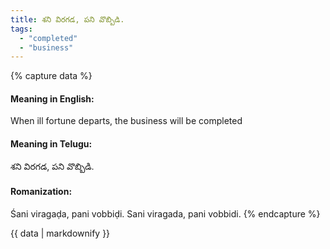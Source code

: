 ```yaml
---
title: శని విరగడ, పని వొబ్బిడి.
tags:
  - "completed"
  - "business"
---
```


{% capture data %}
#### Meaning in English:
When ill fortune departs, the business will be completed

#### Meaning in Telugu:
శని విరగడ, పని వొబ్బిడి.

#### Romanization:
Śani viragaḍa, pani vobbiḍi.
Sani viragada, pani vobbidi.
{% endcapture %}

{{ data | markdownify }}

